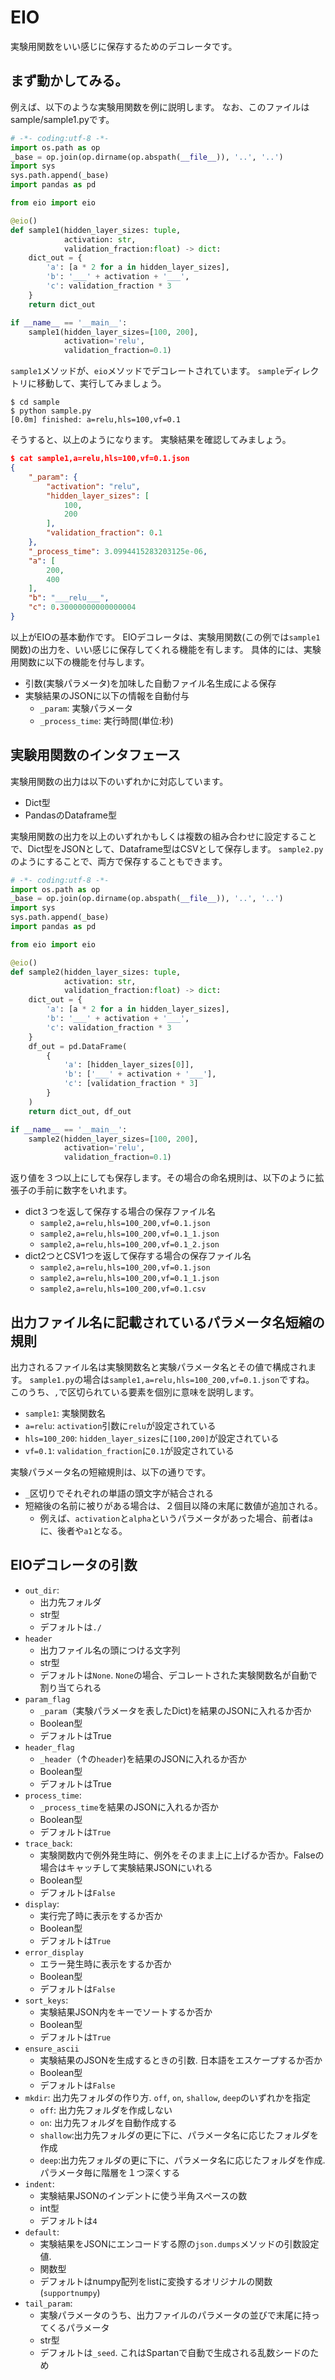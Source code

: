 # EIO
実験用関数をいい感じに保存するためのデコレータです。

## まず動かしてみる。
例えば、以下のような実験用関数を例に説明します。
なお、このファイルはsample/sample1.pyです。
```python
# -*- coding:utf-8 -*-
import os.path as op
_base = op.join(op.dirname(op.abspath(__file__)), '..', '..')
import sys
sys.path.append(_base)
import pandas as pd

from eio import eio

@eio()
def sample1(hidden_layer_sizes: tuple,
            activation: str,
            validation_fraction:float) -> dict:
    dict_out = {
        'a': [a * 2 for a in hidden_layer_sizes],
        'b': '___' + activation + '___',
        'c': validation_fraction * 3
    }
    return dict_out

if __name__ == '__main__':
    sample1(hidden_layer_sizes=[100, 200],
            activation='relu',
            validation_fraction=0.1)
```
`sample1`メソッドが、`eio`メソッドでデコレートされています。
`sample`ディレクトリに移動して、実行してみましょう。
```
$ cd sample
$ python sample.py
[0.0m] finished: a=relu,hls=100,vf=0.1
```
そうすると、以上のようになります。
実験結果を確認してみましょう。
```json
$ cat sample1,a=relu,hls=100,vf=0.1.json
{
    "_param": {
        "activation": "relu",
        "hidden_layer_sizes": [
            100,
            200
        ],
        "validation_fraction": 0.1
    },
    "_process_time": 3.0994415283203125e-06,
    "a": [
        200,
        400
    ],
    "b": "___relu___",
    "c": 0.30000000000000004
}
```

以上がEIOの基本動作です。
EIOデコレータは、実験用関数(この例では`sample1`関数)の出力を、いい感じに保存してくれる機能を有します。
具体的には、実験用関数に以下の機能を付与します。

- 引数(実験パラメータ)を加味した自動ファイル名生成による保存
- 実験結果のJSONに以下の情報を自動付与
  - `_param`: 実験パラメータ
  - `_process_time`: 実行時間(単位:秒)


## 実験用関数のインタフェース
実験用関数の出力は以下のいずれかに対応しています。

- Dict型
- PandasのDataframe型

実験用関数の出力を以上のいずれかもしくは複数の組み合わせに設定することで、Dict型をJSONとして、Dataframe型はCSVとして保存します。
`sample2.py`のようにすることで、両方で保存することもできます。
```python
# -*- coding:utf-8 -*-
import os.path as op
_base = op.join(op.dirname(op.abspath(__file__)), '..', '..')
import sys
sys.path.append(_base)
import pandas as pd

from eio import eio

@eio()
def sample2(hidden_layer_sizes: tuple,
            activation: str,
            validation_fraction:float) -> dict:
    dict_out = {
        'a': [a * 2 for a in hidden_layer_sizes],
        'b': '___' + activation + '___',
        'c': validation_fraction * 3
    }
    df_out = pd.DataFrame(
        {
            'a': [hidden_layer_sizes[0]],
            'b': ['___' + activation + '___'],
            'c': [validation_fraction * 3]
        }
    )
    return dict_out, df_out

if __name__ == '__main__':
    sample2(hidden_layer_sizes=[100, 200],
            activation='relu',
            validation_fraction=0.1)
```

返り値を３つ以上にしても保存します。その場合の命名規則は、以下のように拡張子の手前に数字をいれます。
- dict３つを返して保存する場合の保存ファイル名
  - `sample2,a=relu,hls=100_200,vf=0.1.json`
  - `sample2,a=relu,hls=100_200,vf=0.1_1.json`
  - `sample2,a=relu,hls=100_200,vf=0.1_2.json`
- dict2つとCSV1つを返して保存する場合の保存ファイル名
  - `sample2,a=relu,hls=100_200,vf=0.1.json`
  - `sample2,a=relu,hls=100_200,vf=0.1_1.json`
  - `sample2,a=relu,hls=100_200,vf=0.1.csv`

## 出力ファイル名に記載されているパラメータ名短縮の規則
出力されるファイル名は実験関数名と実験パラメータ名とその値で構成されます。
`sample1.py`の場合は`sample1,a=relu,hls=100_200,vf=0.1.json`ですね。
このうち、`,`で区切られている要素を個別に意味を説明します。

- `sample1`: 実験関数名
- `a=relu`: `activation`引数に`relu`が設定されている
- `hls=100_200`: `hidden_layer_sizes`に`[100,200]`が設定されている
- `vf=0.1`: `validation_fraction`に`0.1`が設定されている

実験パラメータ名の短縮規則は、以下の通りです。
- `_`区切りでそれぞれの単語の頭文字が結合される
- 短縮後の名前に被りがある場合は、２個目以降の末尾に数値が追加される。
  - 例えば、`activation`と`alpha`というパラメータがあった場合、前者は`a`に、後者や`a1`となる。


## EIOデコレータの引数
- `out_dir`:
  - 出力先フォルダ
  - str型
  - デフォルトは`./`
- `header`
  - 出力ファイル名の頭につける文字列
  - str型
  - デフォルトは`None`. `None`の場合、デコレートされた実験関数名が自動で割り当てられる
- `param_flag`
  - `_param`（実験パラメータを表したDict)を結果のJSONに入れるか否か
  - Boolean型
  - デフォルトはTrue
- `header_flag`
  - `_header`（↑の`header`)を結果のJSONに入れるか否か
  - Boolean型
  - デフォルトはTrue
- `process_time`:
  - `_process_time`を結果のJSONに入れるか否か
  - Boolean型
  - デフォルトは`True`
- `trace_back`:
  - 実験関数内で例外発生時に、例外をそのまま上に上げるか否か。Falseの場合はキャッチして実験結果JSONにいれる
  - Boolean型
  - デフォルトは`False`
- `display`:
  - 実行完了時に表示をするか否か
  - Boolean型
  - デフォルトは`True`
- `error_display`
  - エラー発生時に表示をするか否か
  - Boolean型
  - デフォルトは`False`
- `sort_keys`:
  - 実験結果JSON内をキーでソートするか否か
  - Boolean型
  - デフォルトは`True`
- `ensure_ascii`
  - 実験結果のJSONを生成するときの引数. 日本語をエスケープするか否か
  - Boolean型
  - デフォルトは`False`
- `mkdir`: 出力先フォルダの作り方. `off`, `on`, `shallow`, `deep`のいずれかを指定
  - `off`: 出力先フォルダを作成しない
  - `on`: 出力先フォルダを自動作成する
  - `shallow`:出力先フォルダの更に下に、パラメータ名に応じたフォルダを作成
  - `deep`:出力先フォルダの更に下に、パラメータ名に応じたフォルダを作成.パラメータ毎に階層を１つ深くする
- `indent`:
  - 実験結果JSONのインデントに使う半角スペースの数
  - int型
  - デフォルトは`4`
- `default`:
  - 実験結果をJSONにエンコードする際の`json.dumps`メソッドの引数設定値.
  - 関数型
  - デフォルトはnumpy配列をlistに変換するオリジナルの関数(`supportnumpy`)
- `tail_param`:
  - 実験パラメータのうち、出力ファイルのパラメータの並びで末尾に持ってくるパラメータ
  - str型
  - デフォルトは`_seed`. これはSpartanで自動で生成される乱数シードのため
